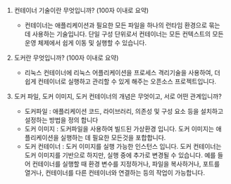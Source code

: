 1. 컨테이너 기술이란 무엇입니까? (100자 이내로 요약)
    - 컨테이너는 애플리케이션과 필요한 모든 파일을 하나의 런타임 환경으로 묶는 데 사용하는 기술입니다. 
    단일 구성 단위로서 컨테이너는 모든 컨텍스트의 모든 운영 체제에서 쉽게 이동 및 실행할 수 있습니다.

2. 도커란 무엇입니까? (100자 이내로 요약)
    - 리눅스 컨테이너에 리눅스 어플리케이션을 프로세스 격리기술을 사용하여,
    더 쉽게 컨테이너로 실행하고 관리할 수 있게 해주는 오픈소스 프로젝트입니다.

3. 도커 파일, 도커 이미지, 도커 컨테이너의 개념은 무엇이고, 서로 어떤 관계입니까?
    - 도커파일 : 애플리케이션 코드, 라이브러리, 의존성 및 구성 요소 등을 설치하고 설정하는 방법을 정의 합니다 
    - 도커 이미지 : 도커파일을 사용하여 빌드된 가상환경 입니다. 도커 이미지는 애플리케이션을 실행하는 데 필요한 모든것을 
        포합합니다. 
    - 도커 컨테이너 : 도커 이미지를 실행 가능한 인스턴스 입니다. 도커 컨테이너는 도커 이미지를 기반으로 하지만, 
        실행 중에 추가로 변경될 수 있습니다. 예를 들어 컨테이너를 실행할 때 환경 변수를 지정하거나, 파일을 복사하거나, 포트를 열거나, 컨테이너를 다른 컨테이너와 연결하는 등의 작업이 가능합니다.